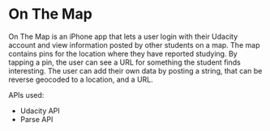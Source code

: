 # On The Map
On The Map is an iPhone app that lets a user login with their Udacity account and view information posted by other students on a map. The map contains pins for the location where they have reported studying. By tapping a pin, the user can see a URL for something the student finds interesting. The user can add their own data by posting a string, that can be reverse geocoded to a location, and a URL.

APIs used: 
- Udacity API 
- Parse API

